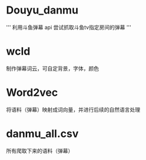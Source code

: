 # Douyu_danmu

'''
利用斗鱼弹幕 api
尝试抓取斗鱼tv指定房间的弹幕
'''

# wcld
制作弹幕词云，可自定背景，字体，颜色

# Word2vec
将语料（弹幕）映射成词向量，并进行后续的自然语言处理

# danmu_all.csv
所有爬取下来的语料（弹幕）
